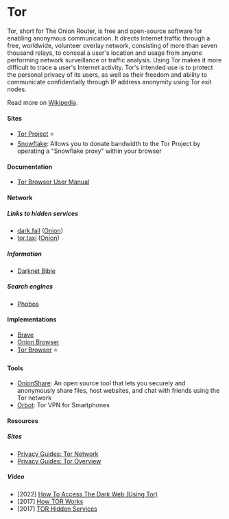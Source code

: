 # Tor

Tor, short for The Onion Router, is free and open-source software for enabling anonymous communication. It directs Internet traffic through a free, worldwide, volunteer overlay network, consisting of more than seven thousand relays, to conceal a user's location and usage from anyone performing network surveillance or traffic analysis. Using Tor makes it more difficult to trace a user's Internet activity. Tor's intended use is to protect the personal privacy of its users, as well as their freedom and ability to communicate confidentially through IP address anonymity using Tor exit nodes.

Read more on [Wikipedia](https://en.wikipedia.org/wiki/Tor_(network)).

#### Sites
- [Tor Project](https://www.torproject.org) ⭐
- [Snowflake](https://snowflake.torproject.org): Allows you to donate bandwidth to the Tor Project by operating a "Snowflake proxy" within your browser

#### Documentation
- [Tor Browser User Manual](https://tb-manual.torproject.org)

#### Network

##### Links to hidden services
- [dark.fail](https://dark.fail) ([Onion](http://darkfailenbsdla5mal2mxn2uz66od5vtzd5qozslagrfzachha3f3id.onion))
- [tor.taxi](https://tor.taxi) ([Onion](http://tortaxi7axhn2fv4j475a6blv7vwjtpieokolfnojwvkhsnj7sgctkqd.onion))

##### Information
- [Darknet Bible](http://biblemeowimkh3utujmhm6oh2oeb3ubjw2lpgeq3lahrfr2l6ev6zgyd.onion)

##### Search engines
- [Phobos](http://phobosxilamwcg75xt22id7aywkzol6q6rfl2flipcqoc4e4ahima5id.onion)

#### Implementations
- [Brave](https://brave.com)
- [Onion Browser](https://onionbrowser.com)
- [Tor Browser](https://www.torproject.org) ⭐

#### Tools
- [OnionShare](https://onionshare.org): An open source tool that lets you securely and anonymously share files, host websites, and chat with friends using the Tor network
- [Orbot](https://orbot.app): Tor VPN for Smartphones

#### Resources

##### Sites
- [Privacy Guides: Tor Network](https://www.privacyguides.org/tor)
- [Privacy Guides: Tor Overview](https://www.privacyguides.org/basics/tor-overview)

##### Video
- \[2022\] [How To Access The Dark Web (Using Tor)](https://odysee.com/@AlphaNerd:8/how-to-access-the-dark-web-(using-tor):7)
- \[2017\] [How TOR Works](https://www.youtube.com/watch?v=QRYzre4bf7I)
- \[2017\] [TOR Hidden Services](https://www.youtube.com/watch?v=lVcbq_a5N9I)
